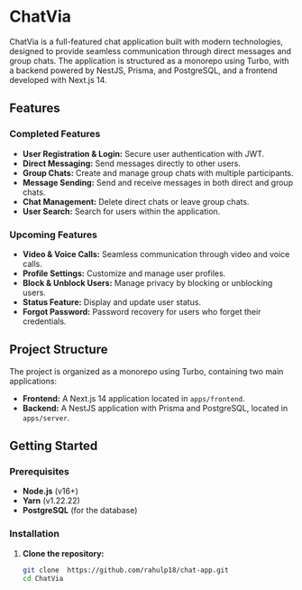 # ChatVia

ChatVia is a full-featured chat application built with modern technologies, designed to provide seamless communication through direct messages and group chats. The application is structured as a monorepo using Turbo, with a backend powered by NestJS, Prisma, and PostgreSQL, and a frontend developed with Next.js 14.

## Features

### Completed Features
- **User Registration & Login:** Secure user authentication with JWT.
- **Direct Messaging:** Send messages directly to other users.
- **Group Chats:** Create and manage group chats with multiple participants.
- **Message Sending:** Send and receive messages in both direct and group chats.
- **Chat Management:** Delete direct chats or leave group chats.
- **User Search:** Search for users within the application.

### Upcoming Features
- **Video & Voice Calls:** Seamless communication through video and voice calls.
- **Profile Settings:** Customize and manage user profiles.
- **Block & Unblock Users:** Manage privacy by blocking or unblocking users.
- **Status Feature:** Display and update user status.
- **Forgot Password:** Password recovery for users who forget their credentials.

## Project Structure

The project is organized as a monorepo using Turbo, containing two main applications:

- **Frontend:** A Next.js 14 application located in `apps/frontend`.
- **Backend:** A NestJS application with Prisma and PostgreSQL, located in `apps/server`.

## Getting Started

### Prerequisites
- **Node.js** (v16+)
- **Yarn** (v1.22.22)
- **PostgreSQL** (for the database)

### Installation

1. **Clone the repository:**
   ```bash
   git clone  https://github.com/rahulp18/chat-app.git
   cd ChatVia
